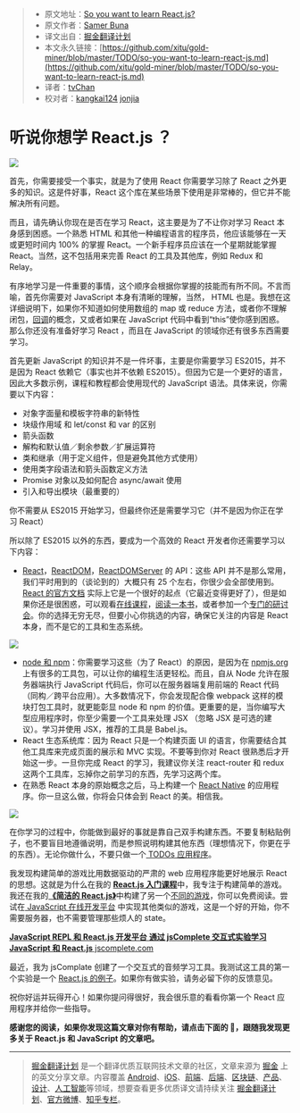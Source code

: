 > * 原文地址：[So you want to learn React.js?](https://edgecoders.com/so-you-want-to-learn-react-js-a78801d3cd4d)
> * 原文作者：[Samer Buna](https://edgecoders.com/@samerbuna?source=post_header_lockup)
> * 译文出自：[掘金翻译计划](https://github.com/xitu/gold-miner)
> * 本文永久链接：[https://github.com/xitu/gold-miner/blob/master/TODO/so-you-want-to-learn-react-js.md](https://github.com/xitu/gold-miner/blob/master/TODO/so-you-want-to-learn-react-js.md)
> * 译者：[tvChan](https://github.com/tvChan)
> * 校对者：[kangkai124](https://github.com/kangkai124) [jonjia](https://github.com/jonjia)

# 听说你想学 React.js ？

![](https://cdn-images-1.medium.com/max/2000/1*Wz7GxmF1-xFe5zvNTHETxQ.png)

首先，你需要接受一个事实，就是为了使用 React 你需要学习除了 React 之外更多的知识。这是件好事，React 这个库在某些场景下使用是非常棒的，但它并不能解决所有问题。

而且，请先确认你现在是否在学习 React，这主要是为了不让你对学习 React 本身感到困惑。一个熟悉 HTML 和其他一种编程语言的程序员，他应该能够在一天或更短时间内 100% 的掌握 React。一个新手程序员应该在一个星期就能掌握 React。当然，这不包括用来完善 React 的工具及其他库，例如 Redux 和 Relay。

有序地学习是一件重要的事情，这个顺序会根据你掌握的技能而有所不同。不言而喻，首先你需要对 JavaScript 本身有清晰的理解，当然， HTML 也是。我想在这详细说明下，如果你不知道如何使用数组的 map 或 reduce 方法，或者你不理解闭包，[回调](https://edgecoders.com/asynchronous-programming-as-seen-at-starbucks-fc242cf16aa#.wb5c6opp7)的概念，又或者如果在 JavaScript 代码中看到“this”使你感到困惑。那么你还没有准备好学习 React ，而且在 JavaScript 的领域你还有很多东西需要学习。

首先更新 JavaScript 的知识并不是一件坏事，主要是你需要学习 ES2015，并不是因为 React 依赖它（事实也并不依赖 ES2015）。但因为它是一个更好的语言，因此大多数示例，课程和教程都会使用现代的 JavaScript 语法。具体来说，你需要以下内容：

* 对象字面量和模板字符串的新特性
* 块级作用域 和 let/const 和 var 的区别
* 箭头函数
* 解构和默认值／剩余参数／扩展运算符
* 类和继承（用于定义组件，但是避免其他方式使用）
* 使用类字段语法和箭头函数定义方法
* Promise 对象以及如何配合 async/await 使用
* 引入和导出模块（最重要的）

你不需要从 ES2015 开始学习，但最终你还是需要学习它（并不是因为你正在学习 React）

所以除了 ES2015 以外的东西，要成为一个高效的 React 开发者你还需要学习以下内容：

* [React](https://facebook.github.io/react/docs/react-api.html)，[ReactDOM](https://facebook.github.io/react/docs/react-dom.html)，[ReactDOMServer](https://facebook.github.io/react/docs/react-dom-server.html) 的 API：这些 API 并不是那么常用，我们平时用到的（谈论到的）大概只有 25 个左右，你很少会全部使用到。[React 的官方文档](https://facebook.github.io/react/docs/hello-world.html) 实际上它是一个很好的起点（它最近变得更好了），但是如果你还是很困惑，可以观看[在线课程](https://www.pluralsight.com/search?q=buna&categories=all)，[阅读一本书](https://www.syncfusion.com/resources/techportal/details/ebooks/Reactjs_Succinctly)，或者参加一个[专门的研讨会](https://jscomplete.com/)。你的选择无穷无尽，但要小心你挑选的内容，确保它关注的内容是 React 本身，而不是它的工具和生态系统。

![](https://ws1.sinaimg.cn/large/006LnBnPgy1fm8n5p37jwj30lc0ozn3w.jpg)

* [node 和 npm](https://www.pluralsight.com/courses/nodejs-advanced)：你需要学习这些（为了 React）的原因，是因为在 [npmjs.org](http://npmjs.org/) 上有很多的工具包，可以让你的编程生活更轻松。而且，自从 Node 允许在服务器端执行 JavaScript 代码后，你可以在服务器端复用前端的 React 代码（同构／跨平台应用）。大多数情况下，你会发现配合像 webpack 这样的模块打包工具时，就更能彰显 node 和 npm 的价值。更重要的是，当你编写大型应用程序时，你至少需要一个工具来处理 JSX （忽略 JSX 是可选的建议）。学习并使用 JSX，推荐的工具是 Babel.js。
* React 生态系统库：因为 React 只是一个构建页面 UI 的语言，你需要结合其他工具库来完成页面的展示和 MVC 实现。不要等到你对 React 很熟悉后才开始这一步。一旦你完成 React 的学习，我建议你关注 react-router 和 redux 这两个工具库，忘掉你之前学习的东西，先学习这两个库。
* 在熟悉 React 本身的原始概念之后，马上构建一个 [React Native](https://facebook.github.io/react-native/) 的应用程序。你一旦这么做，你将会只体会到 React 的美。相信我。

![](https://ws1.sinaimg.cn/large/006LnBnPgy1fm8n5op3eqj30lf088t9l.jpg)

在你学习的过程中，你能做到最好的事就是靠自己双手构建东西。不要复制粘贴例子，也不要盲目地遵循说明，而是参照说明构建其他东西（理想情况下，你更在乎的东西）。无论你做什么，不要只做一个[ TODOs 应用程序](https://hackernoon.com/a-react-todos-example-explained-6df53cdebed1)。

我发现构建简单的游戏比用数据驱动的严肃的 web 应用程序能更好地展示 React 的思想。这就是为什么在我的 [**React.js 入门课程**](https://www.pluralsight.com/courses/react-js-getting-started)中，我专注于构建简单的游戏。我还在我的[**《简洁的 React.js》**](https://www.syncfusion.com/resources/techportal/details/ebooks/Reactjs_Succinctly)中构建了另一个[不同的游戏](http://jscomplete.com/react-examples/memory-grid-game/)，你可以免费阅读。尝试在[ JavaScript 在线开发平台](https://jscomplete.com/repl) 中实现其他类似的游戏，这是一个好的开始，你不需要服务器，也不需要管理那些烦人的 state。

[ **JavaScript REPL 和 React.js 开发平台**
**通过 jsComplete 交互式实验学习 JavaScript 和 React.js** jscomplete.com](https://jscomplete.com/repl)

最近，我为 jsComplate 创建了一个交互式的音频学习工具。我测试这工具的第一个实验是一个 [React.js 的例子](http://jscomplete.com/interactive-learning-demo/)。如果你有做实验，请务必留下你的反馈意见。

祝你好运并玩得开心！如果你提问得很好，我会很乐意的看看你第一个 React 应用程序并给你一些指导。

**感谢您的阅读，如果你发现这篇文章对你有帮助，请点击下面的 💚，跟随我发现更多关于 React.js 和 JavaScript 的文章吧。**


---

> [掘金翻译计划](https://github.com/xitu/gold-miner) 是一个翻译优质互联网技术文章的社区，文章来源为 [掘金](https://juejin.im) 上的英文分享文章。内容覆盖 [Android](https://github.com/xitu/gold-miner#android)、[iOS](https://github.com/xitu/gold-miner#ios)、[前端](https://github.com/xitu/gold-miner#前端)、[后端](https://github.com/xitu/gold-miner#后端)、[区块链](https://github.com/xitu/gold-miner#区块链)、[产品](https://github.com/xitu/gold-miner#产品)、[设计](https://github.com/xitu/gold-miner#设计)、[人工智能](https://github.com/xitu/gold-miner#人工智能)等领域，想要查看更多优质译文请持续关注 [掘金翻译计划](https://github.com/xitu/gold-miner)、[官方微博](http://weibo.com/juejinfanyi)、[知乎专栏](https://zhuanlan.zhihu.com/juejinfanyi)。
